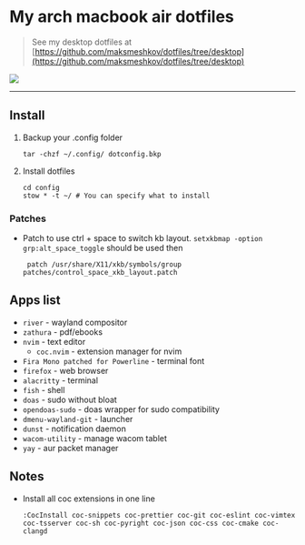 # My arch macbook air dotfiles

> See my desktop dotfiles at
> [https://github.com/maksmeshkov/dotfiles/tree/desktop](https://github.com/maksmeshkov/dotfiles/tree/desktop)

![](https://github.com/maksmeshkov/dotfiles/blob/laptop/screenshots/screenshot.png)

---

## Install

1.  Backup your .config folder

        tar -chzf ~/.config/ dotconfig.bkp

2.  Install dotfiles

        cd config
        stow * -t ~/ # You can specify what to install

### Patches

-   Patch to use ctrl + space to switch kb layout.
    `setxkbmap -option grp:alt_space_toggle` should be used then

         patch /usr/share/X11/xkb/symbols/group patches/control_space_xkb_layout.patch

## Apps list

-   `river` - wayland compositor
-   `zathura` - pdf/ebooks
-   `nvim` - text editor
    -   `coc.nvim` - extension manager for nvim
-   `Fira Mono patched for Powerline` - terminal font
-   `firefox` - web browser
-   `alacritty` - terminal
-   `fish` - shell
-   `doas` - sudo without bloat
-   `opendoas-sudo` - doas wrapper for sudo compatibility
-   `dmenu-wayland-git` - launcher
-   `dunst` - notification daemon
-   `wacom-utility` - manage wacom tablet
-   `yay` - aur packet manager

## Notes

-   Install all coc extensions in one line

        :CocInstall coc-snippets coc-prettier coc-git coc-eslint coc-vimtex coc-tsserver coc-sh coc-pyright coc-json coc-css coc-cmake coc-clangd
